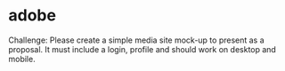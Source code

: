 # adobe
Challenge: Please create a simple media site mock-up to present as a proposal. It must include a login, profile and should work on desktop and mobile.
